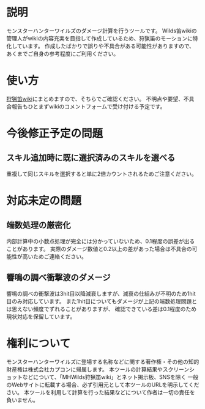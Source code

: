 # 説明

モンスターハンターワイルズのダメージ計算を行うツールです。
Wilds笛wikiの管理人がwikiの内容充実を目指して作成しているため、狩猟笛のモーションに特化しています。
作成したばかりで誤りや不具合がある可能性がありますので、あくまでご自身の参考程度にご利用ください。

# 使い方

[狩猟笛wiki](https://www.wicurio.com/wildskaripi)にまとめますので、そちらでご確認ください。
不明点や要望、不具合報告もひとまずwikiのコメントフォームで受け付ける予定です。

# 今後修正予定の問題

## スキル追加時に既に選択済みのスキルを選べる
重複して同じスキルを選択すると単に2倍カウントされるためご注意ください。

# 対応未定の問題

## 端数処理の厳密化
内部計算中の小数点処理が完全には分かっていないため、0.1程度の誤差が出ることがあります。
実際のダメージ数値と0.2以上の差があった場合は不具合の可能性が高いためご連絡ください。

## 響鳴の調べ衝撃波のダメージ
響鳴の調べの衝撃波は3hit目以降減衰しますが、減衰の仕組みが不明のため1hit目のみ対応しています。
また1hit目についてもダメージが上記の端数処理問題とは思えない頻度でずれることがありますが、
確認できている差は0.1程度のため現状対応を保留しています。


# 権利について

モンスターハンターワイルズに登場する名称などに関する著作権・その他の知的財産権は株式会社カプコンに帰属します。
本ツールの計算結果やスクリーンショットなどについて、「MHWilds狩猟笛wiki」とネット掲示板、SNSを除く
一般のWebサイトに転載する場合、必ず引用元として本ツールのURLを明示してください。
本ツールを利用して計算を行った結果などについて作者は一切の責任を負いません。
